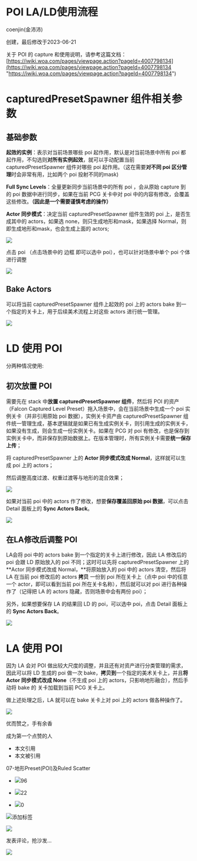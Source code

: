 
# POI LA/LD使用流程

coenjin(金沛沛)

创建，最后修改于2023-06-21

关于 POI 的 capture 和使用说明，请参考这篇文档：[https://iwiki.woa.com/pages/viewpage.action?pageId=4007798134](https://iwiki.woa.com/pages/viewpage.action?pageId=4007798134 "https://iwiki.woa.com/pages/viewpage.action?pageId=4007798134")

# capturedPresetSpawner 组件相关参数

## 基础参数

**起效的实例**：表示对当前场景哪些 poi 起作用，默认是对当前场景中所有 poi 都起作用，不勾选则**对所有实例起效**，就可以手动配置当前 capturedPresetSpawner 组件对哪些 poi 起作用。（这在需要**对不同 poi 区分管理**时会非常有用，比如两个 poi 投射不同的mask)

**Full Sync Levels**：全量更新同步当前场景中的所有 poi ，会从原始 capture 到的 poi 数据中进行同步，如果在当前 PCG 关卡中对 poi 中的内容有修改，会覆盖这些修改。**（因此是一个需要谨慎考虑的操作）**

**Actor 同步模式**：决定当前 capturedPresetSpawner 组件生效的 poi 上，是否生成其中的 actors，如果选 none，则只生成地形和mask，如果选择 Normal，则即生成地形和mask，也会生成上面的 actors;

![](https://raw.githubusercontent.com/wanlilu/imgBed/main/1704699510-acfea8914315d9dd5347bd76b694cc22.png)

点击 poi （点击场景中的 边框 即可以选中 poi），也可以针对场景中单个 poi 个体进行调整

![](https://raw.githubusercontent.com/wanlilu/imgBed/main/1704699510-a46cfc32994ce5c769fc55c65510beac.png)

## Bake Actors

可以将当前 capturedPresetSpawner 组件上起效的 poi 上的 actors bake 到一个指定的关卡上，用于后续美术流程上对这些 actors 进行统一管理。  

![](https://raw.githubusercontent.com/wanlilu/imgBed/main/1704699510-5129065324bfe70259794319b3628cd2.png)

# LD 使用 POI

分两种情况使用:

## 初次放置 POI

需要先在 stack 中**放置 capturedPresetSpawner 组件**，然后将 POI 的资产（Falcon Captured Level Preset）拖入场景中，会在当前场景中生成一个 poi 实例关卡（并非引用原始 poi 数据），实例关卡资产由 capturedPresetSpawner 组件统一管理生成，基本逻辑就是如果已有生成实例关卡，则引用生成的实例关卡，如果没有生成，则会生成一份实例关卡。如果在 PCG 对 poi 有修改，也是保存到实例关卡中，而非保存到原始数据上。在版本管理时，所有实例关卡需要**统一保存上传**；

将 capturedPresetSpawner 上的 **Actor 同步模式改成 Normal**，这样就可以生成 poi 上的 actors；

然后调整高度过渡、权重过渡等与地形的混合效果；

![](https://raw.githubusercontent.com/wanlilu/imgBed/main/1704699510-2b8156e5694e73a677a66ce7edb6ed06.png)

如果对当前 poi 中的 actors 作了修改，想要**保存覆盖回原始 poi 数据**，可以点击 Detail 面板上的 **Sync Actors Back**。

![](https://raw.githubusercontent.com/wanlilu/imgBed/main/1704699510-b8b3998f78638c52e7ad24d8bcae47aa.png)

## 在LA修改后调整 POI

LA会将 poi 中的 actors bake 到一个指定的关卡上进行修改，因此 LA 修改后的 poi 会跟 LD 原始放入的 poi 不同；这时可以先将 capturedPresetSpawner 上的 **Actor 同步模式改成 Normal，**将原始放入的 poi 中的 actors 清空，然后将 LA 在当前 poi 修改后的 actors **拷贝** 一份到 poi 所在关卡上（点中 poi 中的任意一个 actor，即可以看到当前 poi 所在关卡名称），然后就可以对 poi 进行各种操作了（记得把 LA 的 actors 隐藏，否则场景中会有两份 poi）；

另外，如果想要保存 LA 的结果回 LD 的 poi，可以选中 poi，点击 Detail 面板上的 **Sync Actors Back**。

![](https://raw.githubusercontent.com/wanlilu/imgBed/main/1704699510-27e71a236d77d0326bc3d49b307f8497.png)

# LA 使用 POI

因为 LA 会对 POI 做出较大尺度的调整，并且还有对资产进行分类管理的需求，因此可以将 LD 生成的 poi 做一次 bake，**拷贝到**一个指定的美术关卡上，并且**将 Actor 同步模式改成 None**（不生成 poi 上的 actors，只影响地形融合），然后手动将 bake 的 关卡加载到当前 PCG 关卡上。

做上述处理之后，LA 就可以在 bake 关卡上对 poi 上的 actors 做各种操作了。

![](https://raw.githubusercontent.com/wanlilu/imgBed/main/1704699510-60b86a09af5529bcaeeaf2dac641f5cd.png)

优而赞之，手有余香

成为第一个点赞的人

*   本文引用
*   本文被引用

07-地形Preset(POI)及Ruled Scatter

*   ![](https://raw.githubusercontent.com/wanlilu/imgBed/main/1704699510-48f34ae457aeafc603ab0a403f103594.svg)96
    
*   ![](https://raw.githubusercontent.com/wanlilu/imgBed/main/1704699510-0b95f0082c86623bb3ccf41eddc04c8b.png)22
    
*   ![](https://raw.githubusercontent.com/wanlilu/imgBed/main/1704699510-fd7976f7b401fb858c859dda738b7af1.png)0
    

![](https://raw.githubusercontent.com/wanlilu/imgBed/main/1704699510-58e5fa504b5449b7a89a07130def4d77.png)添加标签

![](https://raw.githubusercontent.com/wanlilu/imgBed/main/1704699510-325ac912a48e528af8ab64d72cca36b5.svg)

发表评论，抢沙发...

![](https://raw.githubusercontent.com/wanlilu/imgBed/main/1704699510-d56c24c81b5e5f02b023f9382e1ca21d.svg)
